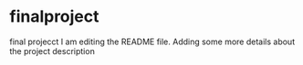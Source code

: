 # finalproject
final projecct 
I am editing the README file. Adding some more details about the project description
